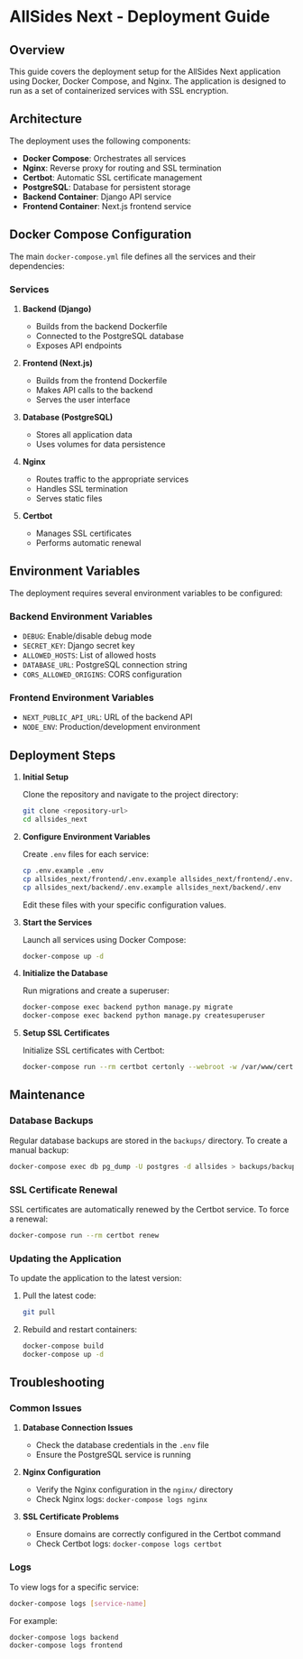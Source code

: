 # AllSides Next - Deployment Guide

## Overview

This guide covers the deployment setup for the AllSides Next application using Docker, Docker Compose, and Nginx. The application is designed to run as a set of containerized services with SSL encryption.

## Architecture

The deployment uses the following components:

- **Docker Compose**: Orchestrates all services
- **Nginx**: Reverse proxy for routing and SSL termination
- **Certbot**: Automatic SSL certificate management
- **PostgreSQL**: Database for persistent storage
- **Backend Container**: Django API service
- **Frontend Container**: Next.js frontend service

## Docker Compose Configuration

The main `docker-compose.yml` file defines all the services and their dependencies:

### Services

1. **Backend (Django)**
   - Builds from the backend Dockerfile
   - Connected to the PostgreSQL database
   - Exposes API endpoints

2. **Frontend (Next.js)**
   - Builds from the frontend Dockerfile
   - Makes API calls to the backend
   - Serves the user interface

3. **Database (PostgreSQL)**
   - Stores all application data
   - Uses volumes for data persistence

4. **Nginx**
   - Routes traffic to the appropriate services
   - Handles SSL termination
   - Serves static files

5. **Certbot**
   - Manages SSL certificates
   - Performs automatic renewal

## Environment Variables

The deployment requires several environment variables to be configured:

### Backend Environment Variables

- `DEBUG`: Enable/disable debug mode
- `SECRET_KEY`: Django secret key
- `ALLOWED_HOSTS`: List of allowed hosts
- `DATABASE_URL`: PostgreSQL connection string
- `CORS_ALLOWED_ORIGINS`: CORS configuration

### Frontend Environment Variables

- `NEXT_PUBLIC_API_URL`: URL of the backend API
- `NODE_ENV`: Production/development environment

## Deployment Steps

1. **Initial Setup**

   Clone the repository and navigate to the project directory:
   ```bash
   git clone <repository-url>
   cd allsides_next
   ```

2. **Configure Environment Variables**

   Create `.env` files for each service:
   ```bash
   cp .env.example .env
   cp allsides_next/frontend/.env.example allsides_next/frontend/.env.local
   cp allsides_next/backend/.env.example allsides_next/backend/.env
   ```

   Edit these files with your specific configuration values.

3. **Start the Services**

   Launch all services using Docker Compose:
   ```bash
   docker-compose up -d
   ```

4. **Initialize the Database**

   Run migrations and create a superuser:
   ```bash
   docker-compose exec backend python manage.py migrate
   docker-compose exec backend python manage.py createsuperuser
   ```

5. **Setup SSL Certificates**

   Initialize SSL certificates with Certbot:
   ```bash
   docker-compose run --rm certbot certonly --webroot -w /var/www/certbot -d yourdomain.com
   ```

## Maintenance

### Database Backups

Regular database backups are stored in the `backups/` directory. To create a manual backup:

```bash
docker-compose exec db pg_dump -U postgres -d allsides > backups/backup-$(date +%Y%m%d%H%M%S).sql
```

### SSL Certificate Renewal

SSL certificates are automatically renewed by the Certbot service. To force a renewal:

```bash
docker-compose run --rm certbot renew
```

### Updating the Application

To update the application to the latest version:

1. Pull the latest code:
   ```bash
   git pull
   ```

2. Rebuild and restart containers:
   ```bash
   docker-compose build
   docker-compose up -d
   ```

## Troubleshooting

### Common Issues

1. **Database Connection Issues**
   - Check the database credentials in the `.env` file
   - Ensure the PostgreSQL service is running

2. **Nginx Configuration**
   - Verify the Nginx configuration in the `nginx/` directory
   - Check Nginx logs: `docker-compose logs nginx`

3. **SSL Certificate Problems**
   - Ensure domains are correctly configured in the Certbot command
   - Check Certbot logs: `docker-compose logs certbot`

### Logs

To view logs for a specific service:

```bash
docker-compose logs [service-name]
```

For example:
```bash
docker-compose logs backend
docker-compose logs frontend
``` 
